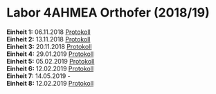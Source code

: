 # Labor 4AHMEA Orthofer (2018/19)  
**Einheit 1:** 06.11.2018 [Protokoll](https://github.com/HTLMechatronics/m15-la1-sx/blob/ortdam14/protokoll_g2_ortdam14_2018-11-06hz7.md)  
**Einheit 2:** 13.11.2018 [Protokoll](https://github.com/HTLMechatronics/m15-la1-sx/blob/ortdam14/protokoll_g2_ortdam14_2018-11-13.md)  
**Einheit 3:** 20.11.2018 [Protokoll](https://github.com/HTLMechatronics/m15-la1-sx/blob/ortdam14/protokoll_g2_ortdam14_2018-11-20.md)  
**Einheit 4:** 29.01.2019 [Protokoll](https://github.com/HTLMechatronics/m15-la1-sx/blob/ortdam14/protokoll_g2_ortdam14_2019-29-1.md.md)  
**Einheit 5:** 05.02.2019 [Protokoll](https://github.com/HTLMechatronics/m15-la1-sx/blob/ortdam14/protokoll_g2_ortdam14_2019-02-05.md)  
**Einheit 6:** 12.02.2019 [Protokoll](https://github.com/HTLMechatronics/m15-la1-sx/blob/ortdam14/protokoll_g2_ortdam14_2019-02-12.md)   
**Einheit 7:** 14.05.2019 -  
**Einheit 8:** 12.02.2019 [Protokoll](https://github.com/HTLMechatronics/m15-la1-sx/blob/ortdam14/protokoll_g2_ortdam14_2019-05-21.md)  
